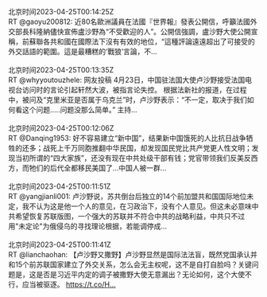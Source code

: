 北京时间2023-04-25T00:14:25Z<br>RT @gaoyu200812: 近80名歐洲議員在法國『世界報』發表公開信，呼籲法國外交部長科隆納儘快宣佈盧沙野為“不受歡迎的人”。公開信強調，盧沙野大使公開宣稱，前蘇聯各共和國在國際法下沒有有效的地位，“這種評論遠遠超出了可接受的外交話語的範圍。這是最糟糕的‘戰狼’言論，不…<br><br>北京时间2023-04-25T00:13:35Z<br>RT @whyyoutouzhele: 网友投稿
4月23日，中国驻法国大使卢沙野接受法国电视台访问时的言论引起轩然大波，被指言论失控。
根据法新社的报道，在过程中，被问及“克里米亚是否属于乌克兰”时，卢沙野表示：“不一定，取决于我们如何看这个问题…..问题没那么简单。”
主持…<br><br>北京时间2023-04-25T00:12:06Z<br>RT @Danqing1953: 好不容易建立“新中国”，结果新中国饿死的人比抗日战争牺牲的还多；战死上千万同胞推翻中华民国，却发现国民党比共产党更人性文明；发现当初所谓的“四大家族”，还没有现在中共处级干部有钱；党官带领我们反美反西方，而牠们的后代全都移民美国了…中国人被一群…<br><br>北京时间2023-04-25T00:11:51Z<br>RT @yangjianli001: 卢沙野说，苏共倒台后独立的14个前加盟共和国国际地位未定，我不认为这是他一个人的意见，在习政治下，没有个人意见。但这未必意味中共希望恢复苏联版图，一个强大的苏联并不符合中共的战略利益，中共只不过用"未定论"为俄侵乌的寻找理论根据，若能调停成…<br><br>北京时间2023-04-25T00:11:41Z<br>RT @lianchaohan: 【卢沙野又撒野】卢沙野显然是国际法法盲，既然党国承认并和15个前苏联国家建立了外交关系，怎么会无主权呢，这不是自打自脸吗？关键问题是，这是否是习近平内定的调子被撒野大使无意漏出？无论如何，这个大使不行，应当被驱逐。
https://t.co/H…<br><br>